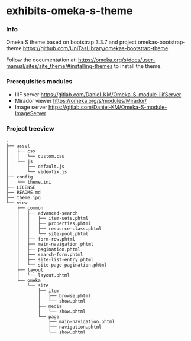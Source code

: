 # exhibits-omeka-s-theme

### Info
Omeka S theme based on bootstrap 3.3.7 and project omekas-bootstrap-theme https://github.com/UniTasLibrary/omekas-bootstrap-theme

Follow the documentation at: https://omeka.org/s/docs/user-manual/sites/site_theme/#installing-themes to install the theme.

### Prerequisites modules
* IIIF server https://gitlab.com/Daniel-KM/Omeka-S-module-IiifServer
* Mirador viewer https://omeka.org/s/modules/Mirador/
* Image server https://gitlab.com/Daniel-KM/Omeka-S-module-ImageServer

### Project treeview
```
.
├── asset
│   ├── css
│   │   └── custom.css
│   └── js
│       ├── default.js
│       └── videofix.js
├── config
│   └── theme.ini
├── LICENSE
├── README.md
├── theme.jpg
└── view
    ├── common
    │   ├── advanced-search
    │   │   ├── item-sets.phtml
    │   │   ├── properties.phtml
    │   │   ├── resource-class.phtml
    │   │   └── site-pool.phtml
    │   ├── form-row.phtml
    │   ├── main-navigation.phtml
    │   ├── pagination.phtml
    │   ├── search-form.phtml
    │   ├── site-list-entry.phtml
    │   └── site-page-pagination.phtml
    ├── layout
    │   └── layout.phtml
    └── omeka
        └── site
            ├── item
            │   ├── browse.phtml
            │   └── show.phtml
            ├── media
            │   └── show.phtml
            └── page
                ├── main-navigation.phtml
                ├── navigation.phtml
                └── show.phtml
```
